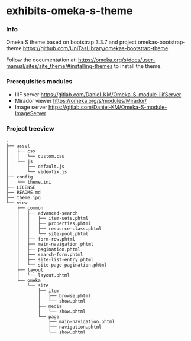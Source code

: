 # exhibits-omeka-s-theme

### Info
Omeka S theme based on bootstrap 3.3.7 and project omekas-bootstrap-theme https://github.com/UniTasLibrary/omekas-bootstrap-theme

Follow the documentation at: https://omeka.org/s/docs/user-manual/sites/site_theme/#installing-themes to install the theme.

### Prerequisites modules
* IIIF server https://gitlab.com/Daniel-KM/Omeka-S-module-IiifServer
* Mirador viewer https://omeka.org/s/modules/Mirador/
* Image server https://gitlab.com/Daniel-KM/Omeka-S-module-ImageServer

### Project treeview
```
.
├── asset
│   ├── css
│   │   └── custom.css
│   └── js
│       ├── default.js
│       └── videofix.js
├── config
│   └── theme.ini
├── LICENSE
├── README.md
├── theme.jpg
└── view
    ├── common
    │   ├── advanced-search
    │   │   ├── item-sets.phtml
    │   │   ├── properties.phtml
    │   │   ├── resource-class.phtml
    │   │   └── site-pool.phtml
    │   ├── form-row.phtml
    │   ├── main-navigation.phtml
    │   ├── pagination.phtml
    │   ├── search-form.phtml
    │   ├── site-list-entry.phtml
    │   └── site-page-pagination.phtml
    ├── layout
    │   └── layout.phtml
    └── omeka
        └── site
            ├── item
            │   ├── browse.phtml
            │   └── show.phtml
            ├── media
            │   └── show.phtml
            └── page
                ├── main-navigation.phtml
                ├── navigation.phtml
                └── show.phtml
```
